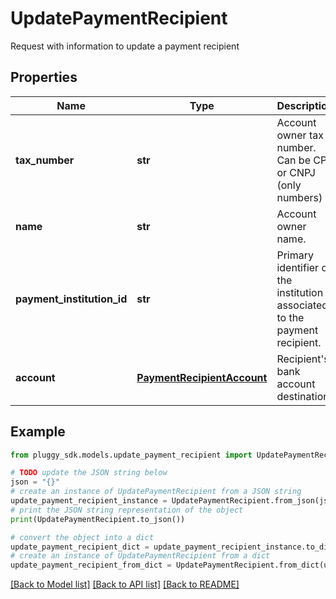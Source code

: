 # UpdatePaymentRecipient

Request with information to update a payment recipient

## Properties

Name | Type | Description | Notes
------------ | ------------- | ------------- | -------------
**tax_number** | **str** | Account owner tax number. Can be CPF or CNPJ (only numbers) | [optional] 
**name** | **str** | Account owner name. | [optional] 
**payment_institution_id** | **str** | Primary identifier of the institution associated to the payment recipient. | [optional] 
**account** | [**PaymentRecipientAccount**](PaymentRecipientAccount.md) | Recipient&#39;s bank account destination. | [optional] 

## Example

```python
from pluggy_sdk.models.update_payment_recipient import UpdatePaymentRecipient

# TODO update the JSON string below
json = "{}"
# create an instance of UpdatePaymentRecipient from a JSON string
update_payment_recipient_instance = UpdatePaymentRecipient.from_json(json)
# print the JSON string representation of the object
print(UpdatePaymentRecipient.to_json())

# convert the object into a dict
update_payment_recipient_dict = update_payment_recipient_instance.to_dict()
# create an instance of UpdatePaymentRecipient from a dict
update_payment_recipient_from_dict = UpdatePaymentRecipient.from_dict(update_payment_recipient_dict)
```
[[Back to Model list]](../README.md#documentation-for-models) [[Back to API list]](../README.md#documentation-for-api-endpoints) [[Back to README]](../README.md)


